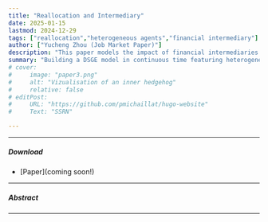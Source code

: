 ```yaml
---
title: "Reallocation and Intermediary" 
date: 2025-01-15
lastmod: 2024-12-29
tags: ["reallocation","heterogeneous agents","financial intermediary"]
author: ["Yucheng Zhou (Job Market Paper)"]
description: "This paper models the impact of financial intermediaries on the reallocation in the real economy." 
summary: "Building a DSGE model in continuous time featuring heterogeneous agents and multiple sectors, this paper demonstrates the real impact of financial frictions on the capital reallocation." 
# cover:
#     image: "paper3.png"
#     alt: "Vizualisation of an inner hedgehog"
#     relative: false
# editPost:
#     URL: "https://github.com/pmichaillat/hugo-website"
#     Text: "SSRN"

---
```


---
<!-- ##### News 📣

+ 5/2025 Presentation at SFS Cavalcade at Stevens Institute of Technology  <br>


--- -->

##### Download

+ [Paper](coming soon!)


---

##### Abstract



---

<!-- ##### Citation

Schreiber-Ziegler, Hilda, and Moritz-Maria von Igelfeld. 2021. "Your Inner Hedgehog." *Journal of Socio-Experimental Psychology* 131 (2): 1299–1302.

```BibTeX
@article{SZI21,
author = {Hilda Schreiber-Ziegler and Moritz-Maria von Igelfeld},
year = {2021},
title ={Your Inner Hedgehog},
journal = {Journal of Socio-Experimental Psychology},
volume = {131},
number = {2},
pages = {1299--1302}}
```

--- -->

<!-- ##### Related material

+ [Nontechnical summary](https://www.alexandermccallsmith.com/book/your-inner-hedgehog) -->
